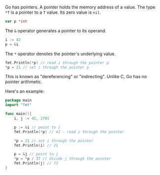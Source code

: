 Go has pointers. A pointer holds the memory address of a value.
The type `*T` is a pointer to a `T` value. Its zero value is `nil`.

```go
var p *int
```

The `&` operator generates a pointer to its operand.

```go
i := 42
p = &i
```

The `*` operator denotes the pointer's underlying value.

```go
fmt.Println(*p) // read i through the pointer p
*p = 21 // set i through the pointer p
```

This is known as "dereferencing" or "indirecting".
Unlike C, Go has no pointer arithmetic.

Here's an example:
```go
package main
import "fmt"

func main(){
	i, j := 42, 2701

	p := &i // point to i
	fmt.Println(*p) // 42 - read i through the pointer

	*p = 21 // set i through the pointer
	fmt.Println(i) // 21

	p = &j // point to j
	*p = *p / 37 // divide j through the pointer
	fmt.Println(j) // 73
}
```